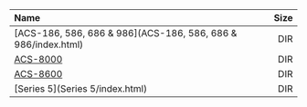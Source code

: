 |Name|Size|
|:---|---:|
|[ACS-186, 586, 686 & 986](ACS-186, 586, 686 & 986/index.html)|DIR|
|[ACS-8000](ACS-8000/index.html)|DIR|
|[ACS-8600](ACS-8600/index.html)|DIR|
|[Series 5](Series 5/index.html)|DIR|
